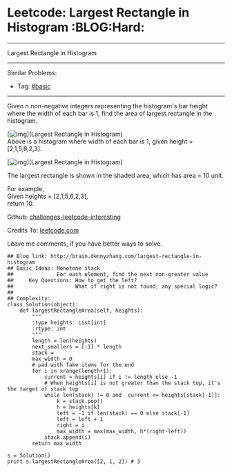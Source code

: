 # Leetcode: Largest Rectangle in Histogram     :BLOG:Hard:


---

Largest Rectangle in Histogram  

---

Similar Problems:  
-   Tag: [#basic](http://brain.dennyzhang.com/tag/basic)

---

Given n non-negative integers representing the histogram's bar height where the width of each bar is 1, find the area of largest rectangle in the histogram.  

[![img](//raw.githubusercontent.com/DennyZhang/challenges-leetcode-interesting/master/images/histogram.png)](Largest Rectangle in Histogram)  
Above is a histogram where width of each bar is 1, given height = [2,1,5,6,2,3].  

[![img](//raw.githubusercontent.com/DennyZhang/challenges-leetcode-interesting/master/images/histogram_area.png)](Largest Rectangle in Histogram)  

The largest rectangle is shown in the shaded area, which has area = 10 unit.  

For example,  
Given heights = [2,1,5,6,2,3],  
return 10.  

Github: [challenges-leetcode-interesting](https://github.com/DennyZhang/challenges-leetcode-interesting/tree/master/largest-rectangle-in-histogram)  

Credits To: [leetcode.com](https://leetcode.com/problems/largest-rectangle-in-histogram/description/)  

Leave me comments, if you have better ways to solve.  

    ## Blog link: http://brain.dennyzhang.com/largest-rectangle-in-histogram
    ## Basic Ideas: Monotone stack
    ##              For each element, find the next non-greater value
    ##     Key Questions: How to get the left?
    ##                    What if right is not found, any special logic?
    ##
    ## Complexity:
    class Solution(object):
        def largestRectangleArea(self, heights):
            """
            :type heights: List[int]
            :rtype: int
            """
            length = len(heights)
            next_smallers = [-1] * length
            stack = 
            max_width = 0
            # pad with fake items for the end
            for i in xrange(length+1):
                current = heights[i] if i != length else -1
                # When heights[i] is not greater than the stack top, it's the target of stack top
                while len(stack) != 0 and  current <= heights[stack[-1]]:
                    k = stack.pop()
                    h = heights[k]
                    left = -1 if len(stack) == 0 else stack[-1]
                    left = left + 1
                    right = i
                    max_width = max(max_width, h*(right-left))
                stack.append(i)
            return max_width
    
    s = Solution()
    print s.largestRectangleArea([2, 1, 2]) # 3